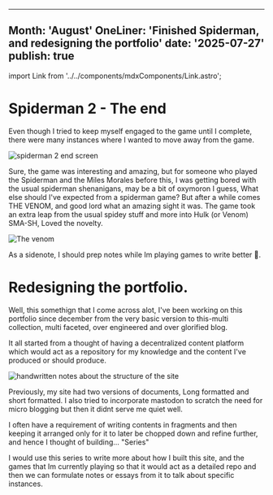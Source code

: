 
---
Month: 'August'
OneLiner: 'Finished Spiderman, and redesigning the portfolio'
date: '2025-07-27'
publish: true
---

import Link from '../../components/mdxComponents/Link.astro';

# Spiderman 2 - The end
Even though I tried to keep myself engaged to the game until I complete, there were many instances where I wanted to move away from the game. 

<img src="https://i.imgur.com/j3f1DRO.jpeg" alt="spiderman 2 end screen">

Sure, the game was interesting and amazing, but for someone who played the Spiderman and the Miles Morales before this, I was getting bored with the usual spiderman shenanigans, may be a bit of oxymoron I guess, What else should I've expected from a spiderman game? But after a while comes THE VENOM, and good lord what an amazing sight it was. The game took an extra leap from the usual spidey stuff and more into Hulk (or Venom) SMA-SH, Loved the novelty.

<img src="https://i.imgur.com/9jdgQyM.jpeg" alt="The venom">

As a sidenote, I should prep notes while Im playing games to write better 🤷.

# Redesigning the portfolio.
Well, this somethign that I come across alot, I've been working on this portfolio since december from the very basic version to this-multi collection, multi faceted, over engineered and over glorified blog. 

It all started from a thought of having a decentralized content platform which would act as a repository for my knowledge and the content I've produced or should produce.

<img src="https://i.imgur.com/RZO8aWa.png" alt="handwritten notes about the structure of the site">

Previously, my site had two versions of documents, Long formatted and short formatted. I also tried to incorporate mastodon to scratch the need for micro blogging but then it didnt serve me quiet well. 

I often have a requirement of writing contents in fragments and then keeping it arranged only for it to later be chopped down and refine further, and hence I thought of building... <Link href="/series">"Series"</Link>

I would use this series to write more about how I built this site, and the games that Im currently playing so that it would act as a detailed repo and then we can formulate notes or essays from it to talk about specific instances. 

